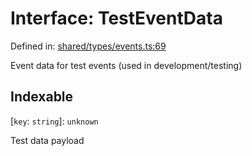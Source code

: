 # Interface: TestEventData

Defined in: [shared/types/events.ts:69](https://github.com/Nick2bad4u/Uptime-Watcher/blob/2a45eeb1723f8f7089001af2c92aa07d82dfe7e4/shared/types/events.ts#L69)

Event data for test events (used in development/testing)

## Indexable

\[`key`: `string`\]: `unknown`

Test data payload
